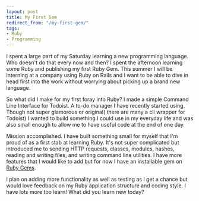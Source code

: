 ```yaml
---
layout: post
title: My First Gem
redirect_from: "/my-first-gem/"
tags:
- Ruby
- Programming
---
```


I spent a large part of my Saturday learning a new programming language. Who doesn't do that every now and then? I spent the afternoon learning some Ruby and publishing my first Ruby Gem. This summer I will be interning at a company using Ruby on Rails and I want to be able to dive in head first into the work without worrying about picking up a brand new language. 

So what did I make for my first foray into Ruby? I made a simple Command Line Interface for Todoist. A to-do manager I have recently started using. Though not super glamorous or original( there are many a cli wrapper for Todoist) I wanted to build something I could use in my everyday life and was also small enough to allow me to have useful code at the end of one day. 

Mission accomplished. I have built something small for myself that I'm proud of as a first stab at learning Ruby. It's not super complicated but introduced me to sending HTTP requests, classes, modules, hashes, reading and writing files, and writing command line utilities. I have more features that I would like to add but for now I have an installable gem on [Ruby Gems](https://rubygems.org/gems/tdcli).

I plan on adding more functionality as well as testing as I get a chance but would love feedback on my Ruby application structure and coding style. I have lots more too learn! What did you learn new today?
